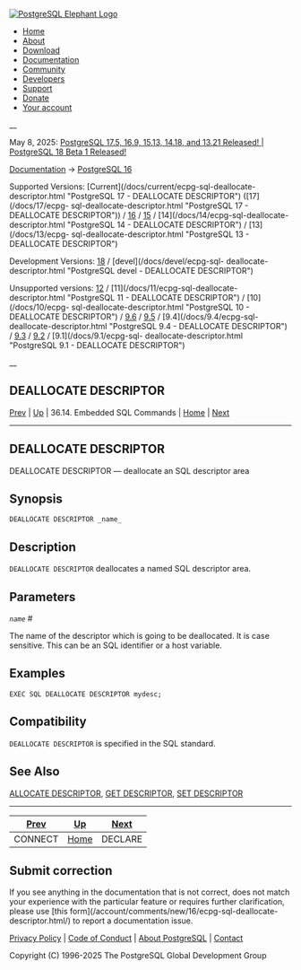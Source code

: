 [ ![PostgreSQL Elephant Logo](/media/img/about/press/elephant.png) ](/)

  * [Home](/ "Home")
  * [About](/about/ "About")
  * [Download](/download/ "Download")
  * [Documentation](/docs/ "Documentation")
  * [Community](/community/ "Community")
  * [Developers](/developer/ "Developers")
  * [Support](/support/ "Support")
  * [Donate](/about/donate/ "Donate")
  * [Your account](/account/ "Your account")

__

May 8, 2025: [ PostgreSQL 17.5, 16.9, 15.13, 14.18, and 13.21 Released! ](/about/news/postgresql-175-169-1513-1418-and-1321-released-3072/) | [ PostgreSQL 18 Beta 1 Released! ](/about/news/postgresql-18-beta-1-released-3070/)

[Documentation](/docs/ "Documentation") -> [PostgreSQL
16](/docs/16/index.html)

Supported Versions: [Current](/docs/current/ecpg-sql-deallocate-
descriptor.html "PostgreSQL 17 - DEALLOCATE DESCRIPTOR") ([17](/docs/17/ecpg-
sql-deallocate-descriptor.html "PostgreSQL 17 - DEALLOCATE DESCRIPTOR")) /
[16](/docs/16/ecpg-sql-deallocate-descriptor.html "PostgreSQL 16 - DEALLOCATE
DESCRIPTOR") / [15](/docs/15/ecpg-sql-deallocate-descriptor.html "PostgreSQL
15 - DEALLOCATE DESCRIPTOR") / [14](/docs/14/ecpg-sql-deallocate-
descriptor.html "PostgreSQL 14 - DEALLOCATE DESCRIPTOR") / [13](/docs/13/ecpg-
sql-deallocate-descriptor.html "PostgreSQL 13 - DEALLOCATE DESCRIPTOR")

Development Versions: [18](/docs/18/ecpg-sql-deallocate-descriptor.html
"PostgreSQL 18 - DEALLOCATE DESCRIPTOR") / [devel](/docs/devel/ecpg-sql-
deallocate-descriptor.html "PostgreSQL devel - DEALLOCATE DESCRIPTOR")

Unsupported versions: [12](/docs/12/ecpg-sql-deallocate-descriptor.html
"PostgreSQL 12 - DEALLOCATE DESCRIPTOR") / [11](/docs/11/ecpg-sql-deallocate-
descriptor.html "PostgreSQL 11 - DEALLOCATE DESCRIPTOR") / [10](/docs/10/ecpg-
sql-deallocate-descriptor.html "PostgreSQL 10 - DEALLOCATE DESCRIPTOR") /
[9.6](/docs/9.6/ecpg-sql-deallocate-descriptor.html "PostgreSQL 9.6 -
DEALLOCATE DESCRIPTOR") / [9.5](/docs/9.5/ecpg-sql-deallocate-descriptor.html
"PostgreSQL 9.5 - DEALLOCATE DESCRIPTOR") / [9.4](/docs/9.4/ecpg-sql-
deallocate-descriptor.html "PostgreSQL 9.4 - DEALLOCATE DESCRIPTOR") /
[9.3](/docs/9.3/ecpg-sql-deallocate-descriptor.html "PostgreSQL 9.3 -
DEALLOCATE DESCRIPTOR") / [9.2](/docs/9.2/ecpg-sql-deallocate-descriptor.html
"PostgreSQL 9.2 - DEALLOCATE DESCRIPTOR") / [9.1](/docs/9.1/ecpg-sql-
deallocate-descriptor.html "PostgreSQL 9.1 - DEALLOCATE DESCRIPTOR")

__

DEALLOCATE DESCRIPTOR  
---  
[Prev](ecpg-sql-connect.html "CONNECT")  | [Up](ecpg-sql-commands.html "36.14. Embedded SQL Commands") | 36.14. Embedded SQL Commands | [Home](index.html "PostgreSQL 16.9 Documentation") |  [Next](ecpg-sql-declare.html "DECLARE")  
  
* * *

## DEALLOCATE DESCRIPTOR

DEALLOCATE DESCRIPTOR — deallocate an SQL descriptor area

## Synopsis

    
    
    DEALLOCATE DESCRIPTOR _name_
    

## Description

`DEALLOCATE DESCRIPTOR` deallocates a named SQL descriptor area.

## Parameters

_`name`_ #

    

The name of the descriptor which is going to be deallocated. It is case
sensitive. This can be an SQL identifier or a host variable.

## Examples

    
    
    EXEC SQL DEALLOCATE DESCRIPTOR mydesc;
    

## Compatibility

`DEALLOCATE DESCRIPTOR` is specified in the SQL standard.

## See Also

[ALLOCATE DESCRIPTOR](ecpg-sql-allocate-descriptor.html "ALLOCATE
DESCRIPTOR"), [GET DESCRIPTOR](ecpg-sql-get-descriptor.html "GET DESCRIPTOR"),
[SET DESCRIPTOR](ecpg-sql-set-descriptor.html "SET DESCRIPTOR")

* * *

[Prev](ecpg-sql-connect.html "CONNECT")  | [Up](ecpg-sql-commands.html "36.14. Embedded SQL Commands") |  [Next](ecpg-sql-declare.html "DECLARE")  
---|---|---  
CONNECT  | [Home](index.html "PostgreSQL 16.9 Documentation") |  DECLARE  
  
## Submit correction

If you see anything in the documentation that is not correct, does not match
your experience with the particular feature or requires further clarification,
please use [this form](/account/comments/new/16/ecpg-sql-deallocate-
descriptor.html/) to report a documentation issue.

[Privacy Policy](/about/privacypolicy) | [Code of Conduct](/about/policies/coc/) | [About PostgreSQL](/about/) | [Contact](/about/contact/)  

Copyright (C) 1996-2025 The PostgreSQL Global Development Group

